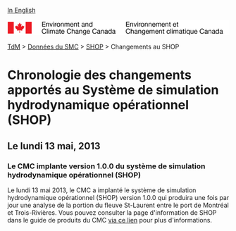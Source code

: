 [In English](changelog_ophs_en.md)

![ECCC logo](../../img_eccc-logo.png)

[TdM](../../readme_fr.md) > [Données du SMC](../readme_fr.md) > [SHOP](readme_ophs_fr.md) > Changements au SHOP

# Chronologie des changements apportés au Système de simulation hydrodynamique opérationnel (SHOP)

## Le lundi 13 mai, 2013

### Le CMC implante version 1.0.0 du système de simulation hydrodynamique opérationnel (SHOP)

Le lundi 13 mai 2013, le CMC a implanté le système de simulation hydrodynamique opérationnel (SHOP) version 1.0.0 qui produira une fois par jour une analyse de la portion du fleuve St-Laurent entre le port de Montréal et Trois-Rivières. Vous pouvez consulter la page d'information de SHOP dans le guide de produits du CMC [via ce lien](readme_ophs_fr.md) pour plus d'informations.
